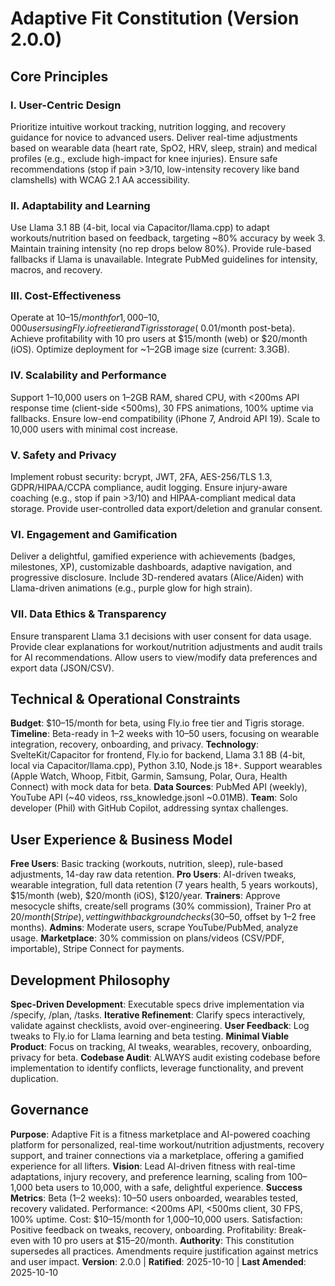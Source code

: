 # Adaptive Fit Constitution (Version 2.0.0)

## Core Principles

### I. User-Centric Design

Prioritize intuitive workout tracking, nutrition logging, and recovery guidance for novice to advanced users. Deliver real-time adjustments based on wearable data (heart rate, SpO2, HRV, sleep, strain) and medical profiles (e.g., exclude high-impact for knee injuries). Ensure safe recommendations (stop if pain >3/10, low-intensity recovery like band clamshells) with WCAG 2.1 AA accessibility.

### II. Adaptability and Learning

Use Llama 3.1 8B (4-bit, local via Capacitor/llama.cpp) to adapt workouts/nutrition based on feedback, targeting ~80% accuracy by week 3. Maintain training intensity (no rep drops below 80%). Provide rule-based fallbacks if Llama is unavailable. Integrate PubMed guidelines for intensity, macros, and recovery.

### III. Cost-Effectiveness

Operate at $10–15/month for 1,000–10,000 users using Fly.io free tier and Tigris storage (~$0.01/month post-beta). Achieve profitability with 10 pro users at $15/month (web) or $20/month (iOS). Optimize deployment for ~1–2GB image size (current: 3.3GB).

### IV. Scalability and Performance

Support 1–10,000 users on 1–2GB RAM, shared CPU, with <200ms API response time (client-side <500ms), 30 FPS animations, 100% uptime via fallbacks. Ensure low-end compatibility (iPhone 7, Android API 19). Scale to 10,000 users with minimal cost increase.

### V. Safety and Privacy

Implement robust security: bcrypt, JWT, 2FA, AES-256/TLS 1.3, GDPR/HIPAA/CCPA compliance, audit logging. Ensure injury-aware coaching (e.g., stop if pain >3/10) and HIPAA-compliant medical data storage. Provide user-controlled data export/deletion and granular consent.

### VI. Engagement and Gamification

Deliver a delightful, gamified experience with achievements (badges, milestones, XP), customizable dashboards, adaptive navigation, and progressive disclosure. Include 3D-rendered avatars (Alice/Aiden) with Llama-driven animations (e.g., purple glow for high strain).

### VII. Data Ethics & Transparency

Ensure transparent Llama 3.1 decisions with user consent for data usage. Provide clear explanations for workout/nutrition adjustments and audit trails for AI recommendations. Allow users to view/modify data preferences and export data (JSON/CSV).

## Technical & Operational Constraints

**Budget**: $10–15/month for beta, using Fly.io free tier and Tigris storage.
**Timeline**: Beta-ready in 1–2 weeks with 10–50 users, focusing on wearable integration, recovery, onboarding, and privacy.
**Technology**: SvelteKit/Capacitor for frontend, Fly.io for backend, Llama 3.1 8B (4-bit, local via Capacitor/llama.cpp), Python 3.10, Node.js 18+. Support wearables (Apple Watch, Whoop, Fitbit, Garmin, Samsung, Polar, Oura, Health Connect) with mock data for beta.
**Data Sources**: PubMed API (weekly), YouTube API (~40 videos, rss_knowledge.jsonl ~0.01MB).
**Team**: Solo developer (Phil) with GitHub Copilot, addressing syntax challenges.

## User Experience & Business Model

**Free Users**: Basic tracking (workouts, nutrition, sleep), rule-based adjustments, 14-day raw data retention.
**Pro Users**: AI-driven tweaks, wearable integration, full data retention (7 years health, 5 years workouts), $15/month (web), $20/month (iOS), $120/year.
**Trainers**: Approve mesocycle shifts, create/sell programs (30% commission), Trainer Pro at $20/month (Stripe), vetting with background checks ($30–50, offset by 1–2 free months).
**Admins**: Moderate users, scrape YouTube/PubMed, analyze usage.
**Marketplace**: 30% commission on plans/videos (CSV/PDF, importable), Stripe Connect for payments.

## Development Philosophy

**Spec-Driven Development**: Executable specs drive implementation via /specify, /plan, /tasks.
**Iterative Refinement**: Clarify specs interactively, validate against checklists, avoid over-engineering.
**User Feedback**: Log tweaks to Fly.io for Llama learning and beta testing.
**Minimal Viable Product**: Focus on tracking, AI tweaks, wearables, recovery, onboarding, privacy for beta.
**Codebase Audit**: ALWAYS audit existing codebase before implementation to identify conflicts, leverage functionality, and prevent duplication.

## Governance

**Purpose**: Adaptive Fit is a fitness marketplace and AI-powered coaching platform for personalized, real-time workout/nutrition adjustments, recovery support, and trainer connections via a marketplace, offering a gamified experience for all lifters.
**Vision**: Lead AI-driven fitness with real-time adaptations, injury recovery, and preference learning, scaling from 100–1,000 beta users to 10,000, with a safe, delightful experience.
**Success Metrics**: Beta (1–2 weeks): 10–50 users onboarded, wearables tested, recovery validated. Performance: <200ms API, <500ms client, 30 FPS, 100% uptime. Cost: $10–15/month for 1,000–10,000 users. Satisfaction: Positive feedback on tweaks, recovery, onboarding. Profitability: Break-even with 10 pro users at $15–20/month.
**Authority**: This constitution supersedes all practices. Amendments require justification against metrics and user impact.
**Version**: 2.0.0 | **Ratified**: 2025-10-10 | **Last Amended**: 2025-10-10
